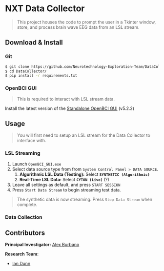 # NXT Data Collector
> This project houses the code to prompt the user in a Tkinter window, store, and process brain wave EEG data from an LSL stream.

## Download & Install

### Git 
```bash
$ git clone https://github.com/Neurotechnology-Exploration-Team/DataCollector.git
$ cd DataCollector/
$ pip install -r requirements.txt
```

### OpenBCI GUI
> This is required to interact with LSL stream data.

Install the latest version of the [Standalone OpenBCI GUI](https://openbci.com/downloads) (v5.2.2)


## Usage
> You will first need to setup an LSL stream for the Data Collector to interface with.

### LSL Streaming

1. Launch `OpenBCI_GUI.exe`
2. Select data source type from from `System Control Panel > DATA SOURCE`.
   1. **Algorithmic LSL Data (Testing):** Select **`SYNTHETIC (Algorithmic)`** 
   2. **Real-Time LSL Data:** Select **`CYTON (Live)`** (?)
3. Leave all settings as default, and press `START SESSION`
4. Press `Start Data Stream` to begin streaming test data.

> The synthetic data is now streaming. Press `Stop Data Stream` when complete.

### Data Collection

## Contributors
**Principal Investigator:** [Alex Burbano](mailto:arb8590@rit.edu)

**Research Team:**
- [Ian Dunn](mailto:itd3516@rit.edu)